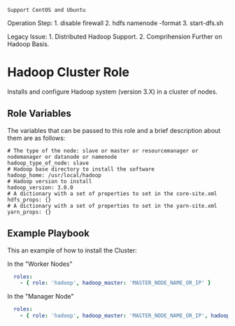     Support CentOS and Ubuntu

Operation Step:
    1. disable firewall
    2. hdfs namenode -format
    3. start-dfs.sh 
    

Legacy Issue:
    1. Distributed Hadoop Support.
    2. Comprihension Further on Hadoop Basis.
    
Hadoop Cluster Role 
===================

Installs and configure Hadoop system (version 3.X) in a cluster of nodes.

Role Variables
--------------

The variables that can be passed to this role and a brief description about them are as follows:

	# The type of the node: slave or master or resourcemanager or nodemanager or datanode or namenode 
	hadoop_type_of_node: slave
	# Hadoop base directory to install the software
	hadoop_home: /usr/local/hadoop
	# Hadoop version to install
	hadoop_version: 3.0.0
	# A dictionary with a set of properties to set in the core-site.xml
	hdfs_props: {}
	# A dictionary with a set of properties to set in the yarn-site.xml
	yarn_props: {}

Example Playbook
----------------

This an example of how to install the Cluster:

In the "Worker Nodes"
```yml
  roles:
    - { role: 'hadoop', hadoop_master: 'MASTER_NODE_NAME_OR_IP' }
```

In the "Manager Node"
```yml
  roles:
    - { role: 'hadoop', hadoop_master: 'MASTER_NODE_NAME_OR_IP', hadoop_type_of_node: 'master'}




